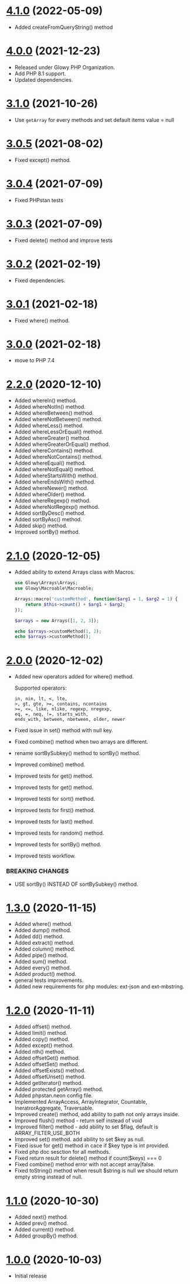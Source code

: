 <a name="4.1.0"></a>
# [4.1.0](https://github.com/glowyphp/arrays) (2022-05-09)
* Added createFromQueryString() method

<a name="4.0.0"></a>
# [4.0.0](https://github.com/glowyphp/arrays) (2021-12-23)
* Released under Glowy PHP Organization.
* Add PHP 8.1 support.
* Updated dependencies.

<a name="3.1.0"></a>
# [3.1.0](https://github.com/glowyphp/arrays) (2021-10-26)
* Use `getArray` for every methods and set default items value = null

<a name="3.0.5"></a>
# [3.0.5](https://github.com/glowyphp/arrays) (2021-08-02)
* Fixed except() method.

<a name="3.0.4"></a>
# [3.0.4](https://github.com/glowyphp/arrays) (2021-07-09)
* Fixed PHPstan tests

<a name="3.0.3"></a>
# [3.0.3](https://github.com/glowyphp/arrays) (2021-07-09)
* Fixed delete() method and improve tests

<a name="3.0.2"></a>
# [3.0.2](https://github.com/glowyphp/arrays) (2021-02-19)
* Fixed dependencies.

<a name="3.0.1"></a>
# [3.0.1](https://github.com/glowyphp/arrays) (2021-02-18)
* Fixed where() method.

<a name="3.0.0"></a>
# [3.0.0](https://github.com/glowyphp/arrays) (2021-02-18)
* move to PHP 7.4

<a name="2.2.0"></a>
# [2.2.0](https://github.com/glowyphp/arrays) (2020-12-10)
* Added whereIn() method.
* Added whereNotIn() method.
* Added whereBetween() method.
* Added whereNotBetween() method.
* Added whereLess() method.
* Added whereLessOrEqual() method.
* Added whereGreater() method.
* Added whereGreaterOrEqual() method.
* Added whereContains() method.
* Added whereNotContains() method.
* Added whereEqual() method.
* Added whereNotEqual() method.
* Added whereStartsWith() method.
* Added whereEndsWith() method.
* Added whereNewer() method.
* Added whereOlder() method.
* Added whereRegexp() method.
* Added whereNotRegexp() method.
* Added sortByDesc() method.
* Added sortByAsc() method.
* Added skip() method.
* Improved sortBy() method.

<a name="2.1.0"></a>
# [2.1.0](https://github.com/glowyphp/arrays) (2020-12-05)
* Added ability to extend Arrays class with Macros.

    ```php
    use Glowy\Arrays\Arrays;
    use Glowy\Macroable\Macroable;

    Arrays::macro('customMethod', function($arg1 = 1, $arg2 = 1) {
        return $this->count() + $arg1 + $arg2;
    });

    $arrays = new Arrays([1, 2, 3]);

    echo $arrays->customMethod(1, 2);
    echo $arrays->customMethod();
    ```

# [2.0.0](https://github.com/glowyphp/arrays) (2020-12-02)
* Added new operators added for where() method.

    Supported operators:
    ```
    in, nin, lt, <, lte,
    >, gt, gte, >=, contains, ncontains
    >=, <=, like, nlike, regexp, nregexp,
    eq, =, neq, !=, starts_with,
    ends_with, between, nbetween, older, newer
    ```

* Fixed issue in set() method with null key.
* Fixed combine() method when two arrays are different.
* rename sortBySubkey() method to sortBy() method.
* Improved combine() method.
* Improved tests for get() method.
* Improved tests for get() method.
* Improved tests for sort() method.
* Improved tests for first() method.
* Improved tests for last() method.
* Improved tests for random() method.
* Improved tests for sortBy() method.
* Improved tests workflow.

### BREAKING CHANGES

* USE sortBy() INSTEAD OF sortBySubkey() method.

<a name="1.3.0"></a>
# [1.3.0](https://github.com/glowyphp/arrays) (2020-11-15)
* Added where() method.
* Added dump() method.
* Added dd() method.
* Added extract() method.
* Added column() method.
* Added pipe() method.
* Added sum() method.
* Added every() method.
* Added product() method.
* general tests improvements.
* Added new requirements for php modules: ext-json and ext-mbstring.

<a name="1.2.0"></a>
# [1.2.0](https://github.com/glowyphp/arrays) (2020-11-11)
* Added offset() method.
* Added limit() method.
* Added copy() method.
* Added except() method.
* Added nth() method.
* Added offsetGet() method.
* Added offsetSet() method.
* Added offsetExists() method.
* Added offsetUnset() method.
* Added getIterator() method.
* Added protected getArray() method.
* Added phpstan.neon config file.
* Implemented ArrayAccess, ArrayIntegrator, Countable, IneratrorAggregate, Traversable.
* Improved create() method, add ability to path not only arrays inside.
* Improved flush() method - return self instead of void
* Improved filter() method - add ability to set $flag, default is ARRAY_FILTER_USE_BOTH
* Improved set() method. add ability to set $key as null.
* Fixed issue for get() method in cace if $key type is int provided.
* Fixed php doc sesction for all methods.
* Fixed return result for delete() method if count($keys) === 0
* Fixed combine() method error with not accept array|false.
* Fixed toString() method when result $string is null we should return empty string instead of null.


<a name="1.1.0"></a>
# [1.1.0](https://github.com/glowyphp/arrays) (2020-10-30)
* Added next() method.
* Added prev() method.
* Added current() method.
* Added groupBy() method.

<a name="1.0.0"></a>
# [1.0.0](https://github.com/glowyphp/arrays) (2020-10-03)
* Initial release
